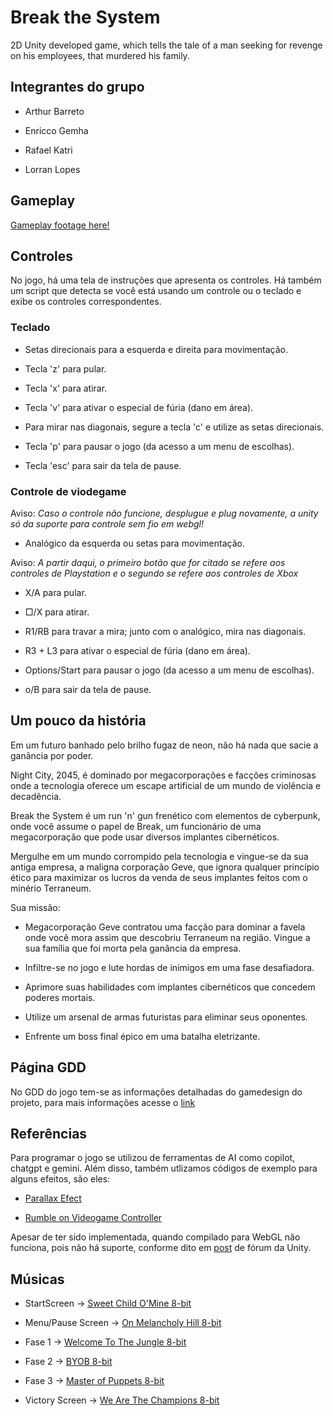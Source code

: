 # Break the System

2D Unity developed game, which tells the tale of a man seeking for revenge on his employees, that murdered his family.

## Integrantes do grupo

- Arthur Barreto

- Enricco Gemha

- Rafael Katri

- Lorran Lopes

## Gameplay

[Gameplay footage here!](www.youtube.com/embed/MqMTWHRgOVE)

## Controles

No jogo, há uma tela de instruções que apresenta os controles. Há também um script que detecta se você está usando um controle ou o teclado e exibe os controles correspondentes.

### Teclado

- Setas direcionais para a esquerda e direita para movimentação.

- Tecla 'z' para pular.

- Tecla 'x' para atirar.

- Tecla 'v' para ativar o especial de fúria (dano em área).

- Para mirar nas diagonais, segure a tecla 'c' e utilize as setas direcionais.

- Tecla 'p' para pausar o jogo (da acesso a um menu de escolhas).

- Tecla 'esc' para sair da tela de pause.

### Controle de viodegame

Aviso: _Caso o controle não funcione, desplugue e plug novamente, a unity só da suporte para controle sem fio em webgl!_

- Analógico da esquerda ou setas para movimentação.

Aviso: _A partir daqui, o primeiro botão que for citado se refere aos controles de Playstation e o segundo se refere aos controles de Xbox_

- X/A para pular.

- □/X para atirar.

- R1/RB para travar a mira; junto com o analógico, mira nas diagonais.

- R3 + L3 para ativar o especial de fúria (dano em área).

- Options/Start para pausar o jogo (da acesso a um menu de escolhas).

- o/B para sair da tela de pause.

## Um pouco da história

Em um futuro banhado pelo brilho fugaz de neon, não há nada que sacie a ganância por poder.

Night City, 2045, é dominado por megacorporações e facções criminosas onde a tecnologia oferece um escape artificial de um mundo de violência e decadência.

Break the System é um run 'n' gun frenético com elementos de cyberpunk, onde você assume o papel de Break, um funcionário de uma megacorporação que pode usar diversos implantes cibernéticos.

Mergulhe em um mundo corrompido pela tecnologia e vingue-se da sua antiga empresa, a maligna corporação Geve, que ignora qualquer princípio ético para maximizar os lucros da venda de seus implantes feitos com o minério Terraneum.

Sua missão:

- Megacorporação Geve contratou uma facção para dominar a favela onde você mora assim que descobriu Terraneum na região. Vingue a sua família que foi morta pela ganância da empresa.

- Infiltre-se no jogo e lute hordas de inimigos em uma fase desafiadora.

- Aprimore suas habilidades com implantes cibernéticos que concedem poderes mortais.

- Utilize um arsenal de armas futuristas para eliminar seus oponentes.

- Enfrente um boss final épico em uma batalha eletrizante.

## Página GDD

No GDD do jogo tem-se as informações detalhadas do gamedesign do projeto, para mais informações acesse o [link](https://app.milanote.com/1RNDHx1Adz6J0G/gdd?p=j4ZgBpkaRje)

## Referências

Para programar o jogo se utilizou de ferramentas de AI como copilot, chatgpt e gemini. Além disso, também utlizamos códigos de exemplo para alguns efeitos, são eles:

- [Parallax Efect](www.youtube.com/embed/NBfhfDJOUhQ)

- [Rumble on Videogame Controller](https://forum.unity.com/threads/how-to-vibrate.760502/)

Apesar de ter sido implementada, quando compilado para WebGL não funciona, pois não há suporte, conforme dito em [post](https://docs.unity3d.com/Packages/com.unity.inputsystem@0.2/manual/SupportedDevices.html) de fórum da Unity.

## Músicas

- StartScreen -> [Sweet Child O'Mine 8-bit](www.youtube.com/embed/I6BDFFosSmU)

- Menu/Pause Screen -> [On Melancholy Hill 8-bit](www.youtube.com/embed/XWYKJFASaUY)

- Fase 1 -> [Welcome To The Jungle 8-bit](www.youtube.com/embed/bdfG4W4xpPI)

- Fase 2 -> [BYOB 8-bit](www.youtube.com/embed/VnBuJOFCvqM)

- Fase 3 -> [Master of Puppets 8-bit](www.youtube.com/embed/KU5zMmDtVXM)

- Victory Screen -> [We Are The Champions 8-bit](www.youtube.com/embed/1pB_G2ndIpY)

